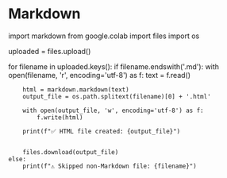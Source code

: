 # Markdown
import markdown
from google.colab import files
import os

uploaded = files.upload()

for filename in uploaded.keys():
    if filename.endswith('.md'):
        with open(filename, 'r', encoding='utf-8') as f:
            text = f.read()

        html = markdown.markdown(text)
        output_file = os.path.splitext(filename)[0] + '.html'

        with open(output_file, 'w', encoding='utf-8') as f:
            f.write(html)

        print(f"✅ HTML file created: {output_file}")


        files.download(output_file)
    else:
        print(f"⚠️ Skipped non-Markdown file: {filename}")